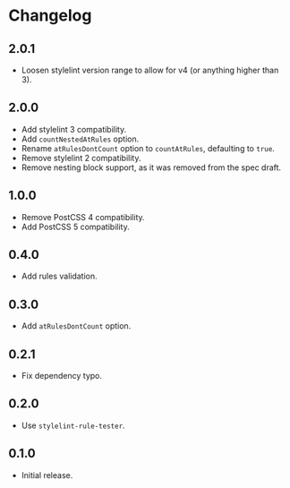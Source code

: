 # Changelog

## 2.0.1

- Loosen stylelint version range to allow for v4 (or anything higher than 3).

## 2.0.0

- Add stylelint 3 compatibility.
- Add `countNestedAtRules` option.
- Rename `atRulesDontCount` option to `countAtRules`, defaulting to `true`.
- Remove stylelint 2 compatibility.
- Remove nesting block support, as it was removed from the spec draft.

## 1.0.0

- Remove PostCSS 4 compatibility.
- Add PostCSS 5 compatibility.

## 0.4.0

- Add rules validation.

## 0.3.0

- Add `atRulesDontCount` option.

## 0.2.1

- Fix dependency typo.

## 0.2.0

- Use `stylelint-rule-tester`.

## 0.1.0

- Initial release.
